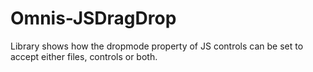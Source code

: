 # Omnis-JSDragDrop
Library shows how the dropmode property of JS controls can be set to accept either files, controls or both.
